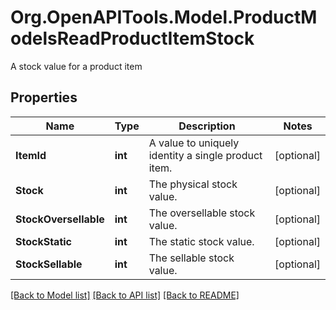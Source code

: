 # Org.OpenAPITools.Model.ProductModelsReadProductItemStock
A stock value for a product item

## Properties

Name | Type | Description | Notes
------------ | ------------- | ------------- | -------------
**ItemId** | **int** | A value to uniquely identity a single product item. | [optional] 
**Stock** | **int** | The physical stock value. | [optional] 
**StockOversellable** | **int** | The oversellable stock value. | [optional] 
**StockStatic** | **int** | The static stock value. | [optional] 
**StockSellable** | **int** | The sellable stock value. | [optional] 

[[Back to Model list]](../README.md#documentation-for-models) [[Back to API list]](../README.md#documentation-for-api-endpoints) [[Back to README]](../README.md)

